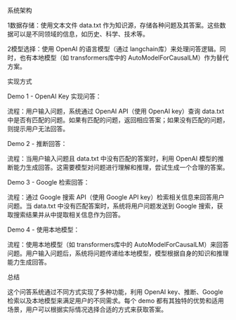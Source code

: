 系统架构

1数据存储：使用文本文件 data.txt 作为知识源，存储各种问题及其答案。这些数据可以是不同领域的信息，如历史、科学、技术等。

2模型选择：使用 OpenAI 的语言模型（通过 langchain库）来处理问答逻辑。同时，也有本地模型（如 transformers库中的 AutoModelForCausalLM）作为替代方案。

实现方式

Demo 1 - OpenAI Key 实现问答：

流程：用户输入问题，系统通过 OpenAI API（使用 OpenAI key）查询 data.txt 中是否有匹配的问题。如果有匹配的问题，返回相应答案；如果没有匹配的问题，则提示用户无法回答。

Demo 2 - 推断回答：

流程：当用户输入问题且 data.txt 中没有匹配的答案时，利用 OpenAI 模型的推断能力生成回答。这需要模型对问题进行理解和推理，尝试生成一个合理的答案。

Demo 3 - Google 检索回答：

流程：通过 Google 搜索 API（使用 Google API key）检索相关信息来回答用户问题。当 data.txt 中没有匹配答案时，系统将用户问题发送到 Google 搜索，获取搜索结果并从中提取相关信息作为回答。

Demo 4 - 使用本地模型：

流程：使用本地模型（如 transformers库中的 AutoModelForCausalLM）来回答问题。用户输入问题后，系统将问题传递给本地模型，模型根据自身的知识和推理能力生成回答。

总结

这个问答系统通过不同方式实现了多种功能，利用 OpenAI key、推断、Google 检索以及本地模型来满足用户的不同需求。每个 demo 都有其独特的优势和适用场景，用户可以根据实际情况选择合适的方式来获取答案。
